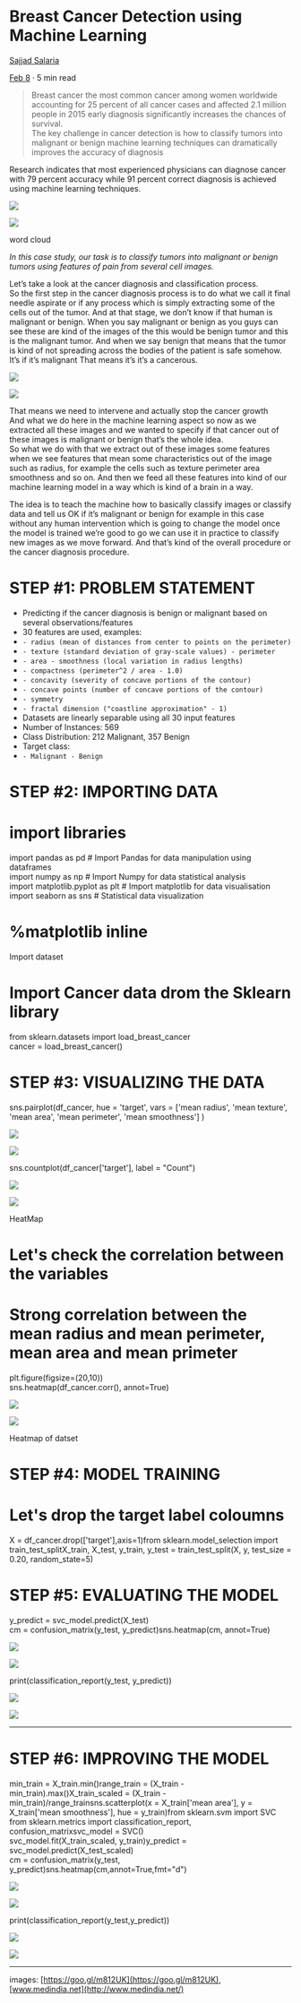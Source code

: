 # Breast Cancer Detection using Machine Learning


[Sajjad Salaria](https://medium.com/@xoraus?source=post_page-----475d3b63e18e----------------------)

[Feb 8](https://medium.com/datadriveninvestor/breast-cancer-detection-using-machine-learning-475d3b63e18e?source=post_page-----475d3b63e18e----------------------)  ·  5  min read

> Breast cancer the most common cancer among women worldwide accounting for 25 percent of all cancer cases and affected 2.1 million people in 2015 early diagnosis significantly increases the chances of survival.  
> The key challenge in cancer detection is how to classify tumors into malignant or benign machine learning techniques can dramatically improves the accuracy of diagnosis

Research indicates that most experienced physicians can diagnose cancer with 79 percent accuracy while 91 percent correct diagnosis is achieved using machine learning techniques.

![](https://miro.medium.com/max/30/0*jneFxu2eewrfgVKv?q=20)

![](https://miro.medium.com/max/310/0*jneFxu2eewrfgVKv)

word cloud

_In this case study, our task is to classify tumors into malignant or benign tumors using features of pain from several cell images._

Let’s take a look at the cancer diagnosis and classification process.  
So the first step in the cancer diagnosis process is to do what we call it final needle aspirate or if any process which is simply extracting some of the cells out of the tumor. And at that stage, we don’t know if that human is malignant or benign. When you say malignant or benign as you guys can see these are kind of the images of the this would be benign tumor and this is the malignant tumor. And when we say benign that means that the tumor is kind of not spreading across the bodies of the patient is safe somehow.  
It’s if it’s malignant That means it’s it’s a cancerous.

![](https://miro.medium.com/max/30/0*QpAMqLJYc3k216_w.jpg?q=20)

![](https://miro.medium.com/max/950/0*QpAMqLJYc3k216_w.jpg)

That means we need to intervene and actually stop the cancer growth  
And what we do here in the machine learning aspect so now as we extracted all these images and we wanted to specify if that cancer out of these images is malignant or benign that’s the whole idea.  
So what we do with that we extract out of these images some features when we see features that mean some characteristics out of the image such as radius, for example the cells such as texture perimeter area smoothness and so on. And then we feed all these features into kind of our machine learning model in a way which is kind of a brain in a way.

The idea is to teach the machine how to basically classify images or classify data and tell us OK if it’s malignant or benign for example in this case without any human intervention which is going to change the model once the model is trained we’re good to go we can use it in practice to classify new images as we move forward. And that’s kind of the overall procedure or the cancer diagnosis procedure.

# STEP #1: PROBLEM STATEMENT

-   Predicting if the cancer diagnosis is benign or malignant based on several observations/features
-   30 features are used, examples:
-   `- radius (mean of distances from center to points on the perimeter)`
-   `- texture (standard deviation of gray-scale values) - perimeter`
-   `- area - smoothness (local variation in radius lengths)`
-   `- compactness (perimeter^2 / area - 1.0)`
-   `- concavity (severity of concave portions of the contour)`
-   `- concave points (number of concave portions of the contour)`
-   `- symmetry`
-   `- fractal dimension ("coastline approximation" - 1)`
-   Datasets are linearly separable using all 30 input features
-   Number of Instances: 569
-   Class Distribution: 212 Malignant, 357 Benign
-   Target class:
-   `- Malignant - Benign`

# STEP #2: IMPORTING DATA

# import libraries   
import pandas as pd # Import Pandas for data manipulation using dataframes  
import numpy as np # Import Numpy for data statistical analysis   
import matplotlib.pyplot as plt # Import matplotlib for data visualisation  
import seaborn as sns # Statistical data visualization  
# %matplotlib inline  

Import dataset

# Import Cancer data drom the Sklearn library  
from sklearn.datasets import load_breast_cancer  
cancer = load_breast_cancer()

# STEP #3: VISUALIZING THE DATA

sns.pairplot(df_cancer, hue = 'target', vars = ['mean radius', 'mean texture', 'mean area', 'mean perimeter', 'mean smoothness'] )

![](https://miro.medium.com/max/30/1*k3lpa0s58q9nayfHjsfXuA.png?q=20)

![](https://miro.medium.com/max/957/1*k3lpa0s58q9nayfHjsfXuA.png)

sns.countplot(df_cancer['target'], label = "Count")

![](https://miro.medium.com/max/30/1*FQBQGAJDq3taSIOn_p5LWA.png?q=20)

![](https://miro.medium.com/max/392/1*FQBQGAJDq3taSIOn_p5LWA.png)

HeatMap

# Let's check the correlation between the variables   
# Strong correlation between the mean radius and mean perimeter, mean area and mean primeter  
plt.figure(figsize=(20,10))   
sns.heatmap(df_cancer.corr(), annot=True)

![](https://miro.medium.com/max/30/1*2gk4DcIq9AaK1aLHsU4cyQ.png?q=20)

![](https://miro.medium.com/max/1147/1*2gk4DcIq9AaK1aLHsU4cyQ.png)

Heatmap of datset

# STEP #4: MODEL TRAINING

# Let's drop the target label coloumns  
X = df_cancer.drop(['target'],axis=1)from sklearn.model_selection import train_test_splitX_train, X_test, y_train, y_test = train_test_split(X, y, test_size = 0.20, random_state=5)

# STEP #5: EVALUATING THE MODEL

y_predict = svc_model.predict(X_test)  
cm = confusion_matrix(y_test, y_predict)sns.heatmap(cm, annot=True)

![](https://miro.medium.com/max/30/1*hoVXCXujO9WKYVf9DeFBFw.png?q=20)

![](https://miro.medium.com/max/346/1*hoVXCXujO9WKYVf9DeFBFw.png)

print(classification_report(y_test, y_predict))

![](https://miro.medium.com/max/30/1*frtWOaCh_aLnrLF-TaQT2g.png?q=20)

![](https://miro.medium.com/max/489/1*frtWOaCh_aLnrLF-TaQT2g.png)

----------

# STEP #6: IMPROVING THE MODEL

min_train = X_train.min()range_train = (X_train - min_train).max()X_train_scaled = (X_train - min_train)/range_trainsns.scatterplot(x = X_train['mean area'], y = X_train['mean smoothness'], hue = y_train)from sklearn.svm import SVC   
from sklearn.metrics import classification_report, confusion_matrixsvc_model = SVC()  
svc_model.fit(X_train_scaled, y_train)y_predict = svc_model.predict(X_test_scaled)  
cm = confusion_matrix(y_test, y_predict)sns.heatmap(cm,annot=True,fmt="d")

![](https://miro.medium.com/max/30/1*Mr-rAxHi2DYKq1KEO2hjkg.png?q=20)

![](https://miro.medium.com/max/346/1*Mr-rAxHi2DYKq1KEO2hjkg.png)

print(classification_report(y_test,y_predict))

![](https://miro.medium.com/max/30/1*G5__crX-xNJC6Na5GhqWAA.png?q=20)

![](https://miro.medium.com/max/493/1*G5__crX-xNJC6Na5GhqWAA.png)

----------

images:  [https://goo.gl/m812UK](https://goo.gl/m812UK),  [www.medindia.net](http://www.medindia.net/)
